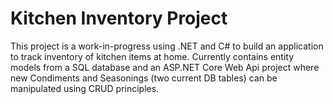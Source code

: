 # Kitchen Inventory Project

This project is a work-in-progress using .NET and C# to build an application to track inventory of kitchen items at home. Currently contains entity models from a SQL database and an ASP.NET Core Web Api project where new Condiments and Seasonings (two current DB tables) can be manipulated using CRUD principles.
